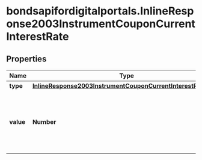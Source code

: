 # bondsapifordigitalportals.InlineResponse2003InstrumentCouponCurrentInterestRate

## Properties

Name | Type | Description | Notes
------------ | ------------- | ------------- | -------------
**type** | [**InlineResponse2003InstrumentCouponCurrentInterestRateType**](InlineResponse2003InstrumentCouponCurrentInterestRateType.md) |  | [optional] 
**value** | **Number** | Value of the interest rate; annualized if the payment frequency is not \&quot;annually\&quot;. See endpoint &#x60;/instrument/coupon/keyData/get&#x60; for details regarding the current period. | [optional] 


